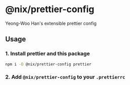 # @nix/prettier-config

Yeong-Woo Han's extensible prettier config

## Usage

### 1. Install prettier and this package

```sh
npm i -D @nix/prettier-config prettier
```

### 2. Add `@nix/prettier-config` to your `.prettierrc`
